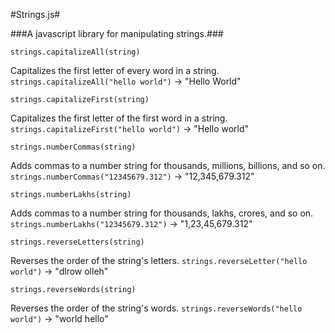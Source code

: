#Strings.js#

###A javascript library for manipulating strings.###

`strings.capitalizeAll(string)`

Capitalizes the first letter of every word in a string. `strings.capitalizeAll("hello world")` &rarr; "Hello World"

`strings.capitalizeFirst(string)`

Capitalizes the first letter of the first word in a string. `strings.capitalizeFirst("hello world")` &rarr; "Hello world"

`strings.numberCommas(string)`

Adds commas to a number string for thousands, millions, billions, and so on. `strings.numberCommas("12345679.312")` &rarr; "12,345,679.312"

`strings.numberLakhs(string)`

Adds commas to a number string for thousands, lakhs, crores, and so on. `strings.numberLakhs("12345679.312")` &rarr; "1,23,45,679.312"

`strings.reverseLetters(string)`

Reverses the order of the string's letters. `strings.reverseLetter("hello world")` &rarr; "dlrow olleh"

`strings.reverseWords(string)`

Reverses the order of the string's words. `strings.reverseWords("hello world")` &rarr; "world hello"
